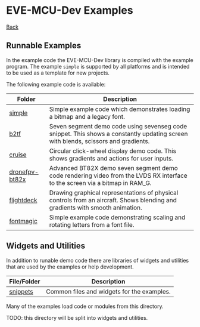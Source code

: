 # EVE-MCU-Dev Examples

[Back](../README.md)

## Runnable Examples

In the example code the EVE-MCU-Dev library is compiled with the example program. 
The example `simple` is supported by all platforms and is intended to be used as a template for new projects.

The following example code is available:

| Folder | Description |
| --- | --- |
| [simple](simple/README.md) | Simple example code which demonstrates loading a bitmap and a legacy font. |
| [b2tf](b2tf/README.md) | Seven segment demo code using sevenseg code snippet. This shows a constantly updating screen with blends, scissors and gradients. |
| [cruise](cruise/README.md) | Circular click-wheel display demo code. This shows gradients and actions for user inputs. |
| [dronefpv-bt82x](dronefpv-bt82x/README.md) | Advanced BT82X demo seven segment demo code rendering video from the LVDS RX interface to the screen via a bitmap in RAM_G. |
| [flightdeck](flightdeck/README.md) | Drawing graphical representations of physical controls from an aircraft. Shows blending and gradients with smooth animation. |
| [fontmagic](fontmagic/README.md) | Simple example code demonstrating scaling and rotating letters from a font file. |

## Widgets and Utilities

In addition to runable demo code there are libraries of widgets and utilities that are used by the examples or help development.

| File/Folder | Description |
| --- | --- |
| [snippets](snippets/README.md) | Common files and widgets for the examples. |

Many of the examples load code or modules from this directory. 

TODO: this directory will be split into widgets and utilities.

